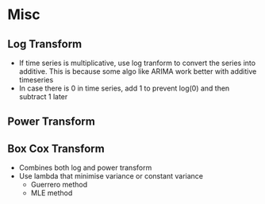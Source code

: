 # Misc

## Log Transform

* If time series is multiplicative, use log tranform to convert the series into additive. This is because some   algo like ARIMA work better with additive timeseries
* In case there is 0 in time series, add 1 to prevent log(0) and then subtract 1 later

## Power Transform

## Box Cox Transform

* Combines both log and power transform
* Use lambda that minimise variance or constant variance
  * Guerrero method
  * MLE method

